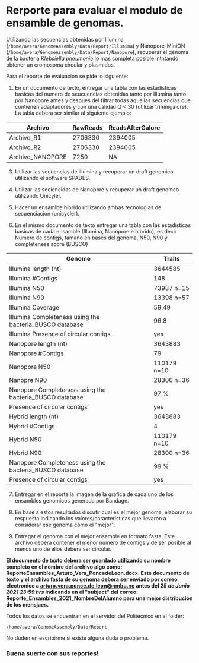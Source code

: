 # Rerporte para evaluar el modulo de ensamble de genomas.

Utilizando las secuencias obtenidas por Illumina (```/home/avera/GenomeAssembly/Data/Report/Illumina```) y Nanopore-MiniON (```/home/avera/GenomeAssembly/Data/Report/Nanopore```), recuperar el genoma de la bacteria _Klebsiella pneumonie_ lo mas completa posible intntando obtener un cromosoma circular y plasmidos.

Para el reporte de evaluacion se pide lo siguiente:

1. En un documento de texto, entregar una tabla con las estadisticas basicas del numero de seucuencias obtenidas tanto por Illumina tanto por Nanopore antes y despues del filtrar todas aquellas secuencias que contienen adaptadores y con una calidad Q < 30 (utilizar trimmgalore). La tabla debera ser similar al siguiente ejemplo:

|Archivo|RawReads|ReadsAfterGalore|
|---|---|---|
|Archivo_R1|2706330|2394005|
|Archivo_R2|2706330|2394005|
|Archivo_NANOPORE|7250|NA|

3. Utilizar las secuencias de illumina y recuperar un draft genomico utilizando el software SPADES.
4. Utilizar las seciencidas de Nanopore y recuperar un draft genomco utilizando Unicyler.
5. Hacer un ensamlbe hibrido utilizando ambas tecnologias de secuenciacion (unicycler).

6. En el mismo documento de texto entregar una tabla con las estadisticas basicas de cada ensamble (Illumina, Nanopore e hibrido), es decir Numero de contigs, tamaño en bases del genoma, N50, N90 y completeness score (BUSCO)

Genome|Traits|
|---|---|
Illumina length (nt)| 3644585|
Illumina #Contigs |148|
Illumina N50 |73987 n=15|
Illumina N90 |13398 n=57|
Illumina Coverage |59.49|
Illumina Completeness using the bacteria_BUSCO database|96.8|
Illumina Presence of circular contigs| yes|
Nanopore length (nt)| 3643883|
Nanopore #Contigs |79|
Nanopore N50 |110179 n=10|
Nanopre N90 |28300 n=36|
Nanopore Completeness using the bacteria_BUSCO database |97 %|
Presence of circular contigs| yes|
Hybrid length (nt)| 3643883|
Hybrid #Contigs |4|
Hybrid N50 |110179 n=10|
Hybrid N90 |28300 n=36|
Nanopore Completeness using the bacteria_BUSCO database |99 %|
Presence of circular contigs| yes|

7. Entregar en el reporte la imagen de la grafica de cada uno de los ensambles genomicos generada por Bandage.

9. En base a estos resultados discutir cual es el mejor genoma, elaborar su respuesta indicando los valores/caracteristicas que llevaron a considerar ese genoma como el "mejor".
  
11. Entregar el genoma con el mejor ensamble en formato fasta. Este archivo debera contener el menor numero de contigs y de ser posible al menos uno de ellos debera ser circular.

**El documento de texto debera ser guardado utilizando su nombre completo en el nombre del archivo algo como: ReporteEnsambles_Arturo_Vera_PoncedeLeon.docx. Este documento de texto y el archivo fasta de su genoma debera ser enviado por correo electronico a
arturo.vera.ponce.de.leon@nmbu.no antes del *25 de Junio 2021 23:59 hrs* indicando en el "subject" del correo: Reporte_Ensambles_2021_NombreDelAlumno para una mejor distribucion de los mensjaes.**

Todos los datos se encuentran en el servidor del Politecnico en el folder:

```console
/home/avera/GenomeAssembly/Data/Report
````
No duden en escribirme si existe alguna duda o problema.

### Buena suerte con sus reportes! 
